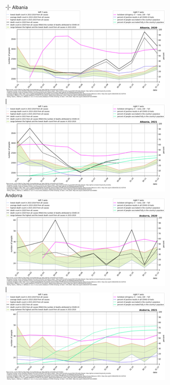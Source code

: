 -|-
Albania
![Albania 2020](./covid_toll_ALL/Albania_2020.png)|![Albania 2021](./covid_toll_ALL/Albania_2021.png)
Andorra
![Andorra 2020](./covid_toll_ALL/Andorra_2020.png)|![Andorra 2021](./covid_toll_ALL/Andorra_2021.png)
